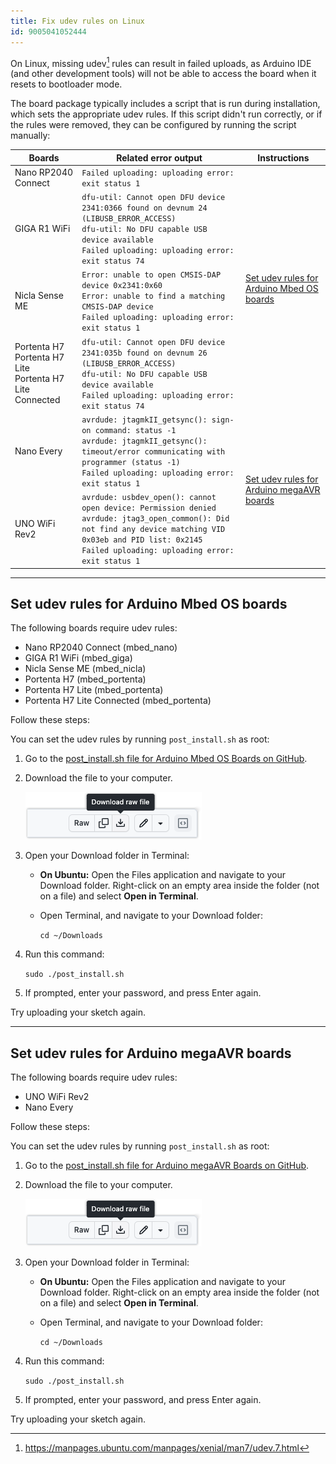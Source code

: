 ```yaml
---
title: Fix udev rules on Linux
id: 9005041052444
---
```


On Linux, missing udev[^1] rules can result in failed uploads, as Arduino IDE (and other development tools) will not be able to access the board when it resets to bootloader mode.

The board package typically includes a script that is run during installation, which sets the appropriate udev rules. If this script didn't run correctly, or if the rules were removed, they can be configured by running the script manually:

[^1]: <https://manpages.ubuntu.com/manpages/xenial/man7/udev.7.html>

<table style="display: table;">
<thead>
  <tr style="display: table-row;">
    <th>Boards</th>
    <th>Related error output</th>
    <th>Instructions</th>
  </tr>
</thead>
<tbody>
  <tr style="display: table-row;">
    <td>Nano RP2040 Connect</td>
    <td><code>Failed uploading: uploading error: exit status 1</code></td>
    <td rowspan="4"><a href="#mbed-os">Set udev rules for Arduino Mbed OS boards</a></td>
  </tr>
  <tr style="display: table-row;">
    <td>GIGA R1 WiFi</td>
    <td>
      <code>dfu-util: Cannot open DFU device 2341:0366 found on devnum 24 (LIBUSB_ERROR_ACCESS)</code><br>
      <code>dfu-util: No DFU capable USB device available</code><br>
      <code>Failed uploading: uploading error: exit status 74</code>
    </td>
  </tr>
  <tr style="display: table-row;">
    <td>Nicla Sense ME</td>
    <td>
      <code>Error: unable to open CMSIS-DAP device 0x2341:0x60</code><br>
      <code>Error: unable to find a matching CMSIS-DAP device</code><br>
      <code>Failed uploading: uploading error: exit status 1</code>
    </td>
  </tr>
  <tr style="display: table-row;">
    <td>
      Portenta H7<br>
      Portenta H7 Lite<br>
      Portenta H7 Lite Connected
    </td>
    <td>
      <code>dfu-util: Cannot open DFU device 2341:035b found on devnum 26 (LIBUSB_ERROR_ACCESS)</code><br>
      <code>dfu-util: No DFU capable USB device available</code><br>
      <code>Failed uploading: uploading error: exit status 74</code>
    </td>
  </tr>
  <tr style="display: table-row;">
    <td>Nano Every</td>
    <td>
      <code>avrdude: jtagmkII_getsync(): sign-on command: status -1</code><br>
      <code>avrdude: jtagmkII_getsync(): timeout/error communicating with programmer (status -1)</code><br>
      <code>Failed uploading: uploading error: exit status 1</code>
    </td>
    <td rowspan="2"><a href="#megaAVR">Set udev rules for Arduino megaAVR boards</a></td>
  </tr>
  <tr style="display: table-row;">
    <td>UNO WiFi Rev2</td>
    <td>
      <code>avrdude: usbdev_open(): cannot open device: Permission denied</code><br>
      <code>avrdude: jtag3_open_common(): Did not find any device matching VID 0x03eb and PID list: 0x2145</code><br>
      <code>Failed uploading: uploading error: exit status 1</code>
    </td>
  </tr>
</tbody>
</table>

---

<a id="mbed-os"></a>

## Set udev rules for Arduino Mbed OS boards

The following boards require udev rules:

* Nano RP2040 Connect (mbed_nano)
* GIGA R1 WiFi (mbed_giga)
* Nicla Sense ME (mbed_nicla)
* Portenta H7 (mbed_portenta)
* Portenta H7 Lite (mbed_portenta)
* Portenta H7 Lite Connected (mbed_portenta)

Follow these steps:

You can set the udev rules by running `post_install.sh` as root:

1. Go to the [post_install.sh file for Arduino Mbed OS Boards on GitHub](https://github.com/arduino/ArduinoCore-mbed/blob/main/post_install.sh).

2. Download the file to your computer.

   ![The "Download raw file" button on github.com](img/github-udev-download.png)

3. Open your Download folder in Terminal:
   * **On Ubuntu:** Open the Files application and navigate to your Download folder. Right-click on an empty area inside the folder (not on a file) and select **Open in Terminal**.
   * Open Terminal, and navigate to your Download folder:

     `cd ~/Downloads`

4. Run this command:

   `sudo ./post_install.sh`

5. If prompted, enter your password, and press Enter again.

Try uploading your sketch again.

---

<a id="megaAVR"></a>

## Set udev rules for Arduino megaAVR boards

The following boards require udev rules:

* UNO WiFi Rev2
* Nano Every

Follow these steps:

You can set the udev rules by running `post_install.sh` as root:

1. Go to the [post_install.sh file for Arduino megaAVR Boards on GitHub](https://github.com/arduino/ArduinoCore-megaavr/blob/aa477bb589af002e7d974174eaf5594e74633b5f/post_install.sh).

2. Download the file to your computer.

   ![The "Download raw file" button on github.com](img/github-udev-download.png)

3. Open your Download folder in Terminal:
   * **On Ubuntu:** Open the Files application and navigate to your Download folder. Right-click on an empty area inside the folder (not on a file) and select **Open in Terminal**.
   * Open Terminal, and navigate to your Download folder:

     `cd ~/Downloads`

4. Run this command:

   `sudo ./post_install.sh`

5. If prompted, enter your password, and press Enter again.

Try uploading your sketch again.
